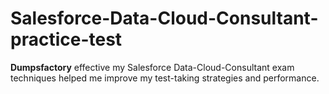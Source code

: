 # Salesforce-Data-Cloud-Consultant-practice-test
**Dumpsfactory** effective my Salesforce Data-Cloud-Consultant exam techniques helped me improve my test-taking strategies and performance.
